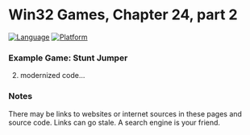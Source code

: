 # Win32 Games, Chapter 24, part 2
[![Language](https://img.shields.io/badge/Language%20-C++-blue.svg)](https://github.com/GeorgePimpleton/Win32-games/)
[![Platform](https://img.shields.io/badge/Platform%20-Win32-blue.svg)](https://github.com/GeorgePimpleton/Win32-games/)

### Example Game: Stunt Jumper
2. modernized code...

### Notes
There may be links to websites or internet sources in these pages and source code. Links can go stale. A search engine is your friend.

